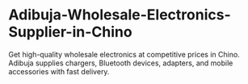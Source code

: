 # Adibuja-Wholesale-Electronics-Supplier-in-Chino
Get high-quality wholesale electronics at competitive prices in Chino. Adibuja supplies chargers, Bluetooth devices, adapters, and mobile accessories with fast delivery.
